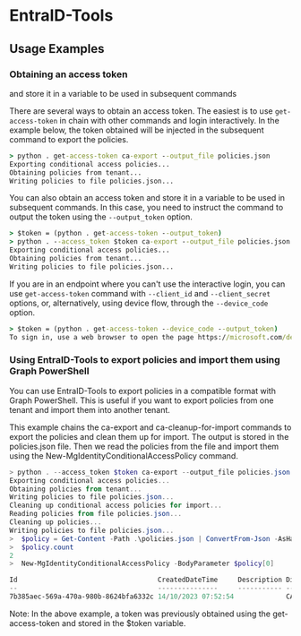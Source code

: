 # EntraID-Tools

## Usage Examples

### Obtaining an access token 

and store it in a variable to be used in subsequent commands

There are several ways to obtain an access token. The easiest is to use `get-access-token` in chain with other commands and login interactively. In the example below, the token obtained will be injected in the subsequent command to export the policies. 

```cmd
> python . get-access-token ca-export --output_file policies.json
Exporting conditional access policies...
Obtaining policies from tenant...
Writing policies to file policies.json...
```

You can also obtain an access token and store it in a variable to be used in subsequent commands. In this case, you need to instruct the command to output the token using the `--output_token` option. 
   
```cmd
> $token = (python . get-access-token --output_token)
> python . --access_token $token ca-export --output_file policies.json
Exporting conditional access policies...
Obtaining policies from tenant...
Writing policies to file policies.json...
```
If you are in an endpoint where you can't use the interactive login, you can use `get-access-token` command with `--client_id` and `--client_secret` options, or, alternatively, using device flow, through the `--device_code` option. 
```cmd
> $token = (python . get-access-token --device_code --output_token)
To sign in, use a web browser to open the page https://microsoft.com/devicelogin and enter the code 123456789 to authenticate.
```


### Using EntraID-Tools to export policies and import them using Graph PowerShell

You can use EntraID-Tools to export policies in a compatible format with Graph PowerShell. This is useful if you want to export policies from one tenant and import them into another tenant. 

This example chains the ca-export and ca-cleanup-for-import commands to export the policies and clean them up for import. The output is stored in the policies.json file. Then we read the policies from the file and import them using the New-MgIdentityConditionalAccessPolicy command. 

```powershell
> python . --access_token $token ca-export --output_file policies.json ca-cleanup-for-import
Exporting conditional access policies...
Obtaining policies from tenant...
Writing policies to file policies.json...
Cleaning up conditional access policies for import...
Reading policies from file policies.json...
Cleaning up policies...
Writing policies to file policies.json...
>  $policy = Get-Content -Path .\policies.json | ConvertFrom-Json -AsHashtable
>  $policy.count
2
>  New-MgIdentityConditionalAccessPolicy -BodyParameter $policy[0]

Id                                   CreatedDateTime     Description DisplayName
--                                   ---------------     ----------- -----------
7b385aec-569a-470a-980b-8624bfa6332c 14/10/2023 07:52:54             CA001-Global-BaseProtection-All…
```

Note: In the above example, a token was previously obtained using the get-access-token and stored in the $token variable.
